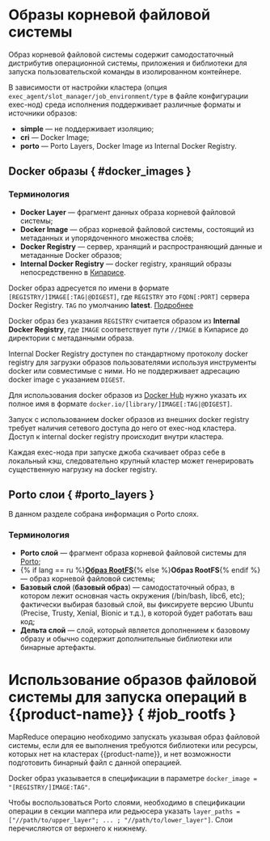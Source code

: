 # Образы корневой файловой системы

Образ корневой файловой системы содержит самодостаточный дистрибутив операционной системы, приложения и библиотеки для запуска пользовательской команды в изолированном контейнере.

В зависимости от настройки кластера (опция `exec_agent/slot_manager/job_environment/type` в файле конфигурации exec-нод) среда исполнения поддерживает различные форматы и источники образов:
- **simple** — не поддерживает изоляцию;
- **cri** — Docker Image;
- **porto** — Porto Layers, Docker Image из Internal Docker Registry.

## Docker образы { #docker_images }

### Терминология

- **Docker Layer** — фрагмент данных образа корневой файловой системы;
- **Docker Image** — образ корневой файловой системы, состоящий из метаданных и упорядоченного множества слоёв;
- **Docker Registry** — сервер, хранящий и распространяющий данные и метаданные Docker образов;
- **Internal Docker Registry** — docker registry, хранящий образы непосредственно в [Кипарисе](../../../../user-guide/storage/cypress.md).

Docker образ адресуется по имени в формате `[REGISTRY/]IMAGE[:TAG|@DIGEST]`, где `REGISTRY` это `FQDN[:PORT]` сервера Docker Registry. `TAG` по умолчанию **latest**. [Подробнее](https://docs.docker.com/engine/reference/commandline/pull/)

Docker образ без указания `REGISTRY` считается образом из **Internal Docker Registry**, где `IMAGE` соответствует пути `//IMAGE` в Кипарисе до директории с метаданными образа.

Internal Docker Registry доступен по стандартному протоколу docker registry для загрузки образов пользователями используя инструменты docker или совместимые с ними. Но не поддерживает адресацию docker image с указанием `DIGEST`.

Для использования docker образов из [Docker Hub](https://hub.docker.com) нужно указать их полное имя в формате `docker.io/[library/]IMAGE[:TAG|@DIGEST]`.

Запуск с использованием docker образов из внешних docker registry требует наличия сетевого доступа до него от exec-нод кластера. Доступ к internal docker registry происходит внутри кластера.

Каждая exec-нода при запуске джоба скачивает образ себе в локальный кэш, следовательно крупный кластер может генерировать существенную нагрузку на docker registry.

## Porto слои { #porto_layers }

В данном разделе собрана информация о Porto слоях.

### Терминология

- **Porto слой** — фрагмент образа корневой файловой системы для [Porto](https://github.com/ten-nancy/porto);
- {% if lang == ru %}**[Образ RootFS](http://wiki.rosalab.ru/ru/index.php/Образ_rootfs)**{% else %}**Образ RootFS**{% endif %} — образ корневой файловой системы;
- **Базовый слой** (**базовый образ**) — самодостаточный образ, в котором лежит основная часть окружения (/bin/bash, libc6, etc); фактически выбирая базовый слой, вы фиксируете версию Ubuntu (Precise, Trusty, Xenial, Bionic и т.д.), в которой будет работать ваш код;
- **Дельта слой** — слой, который является дополнением к базовому образу и обычно содержит дополнительные библиотеки или бинарные артефакты.

# Использование образов файловой системы для запуска операций в {{product-name}} { #job_rootfs }

MapReduce операцию необходимо запускать указывая образ файловой системы, если для ее выполнения требуются библиотеки или ресурсы, которых нет на кластерах {{product-name}}, и нет возможности подготовить бинарный файл с данной операцией.

Docker образ указывается в спецификации в параметре `docker_image = "[REGISTRY/]IMAGE:TAG"`.

Чтобы воспользоваться Porto слоями, необходимо в спецификации операции в секции маппера или редьюсера указать `layer_paths = ["//path/to/upper_layer"; ... ; "//path/to/lower_layer"]`. Слои перечисляются от верхнего к нижнему.
